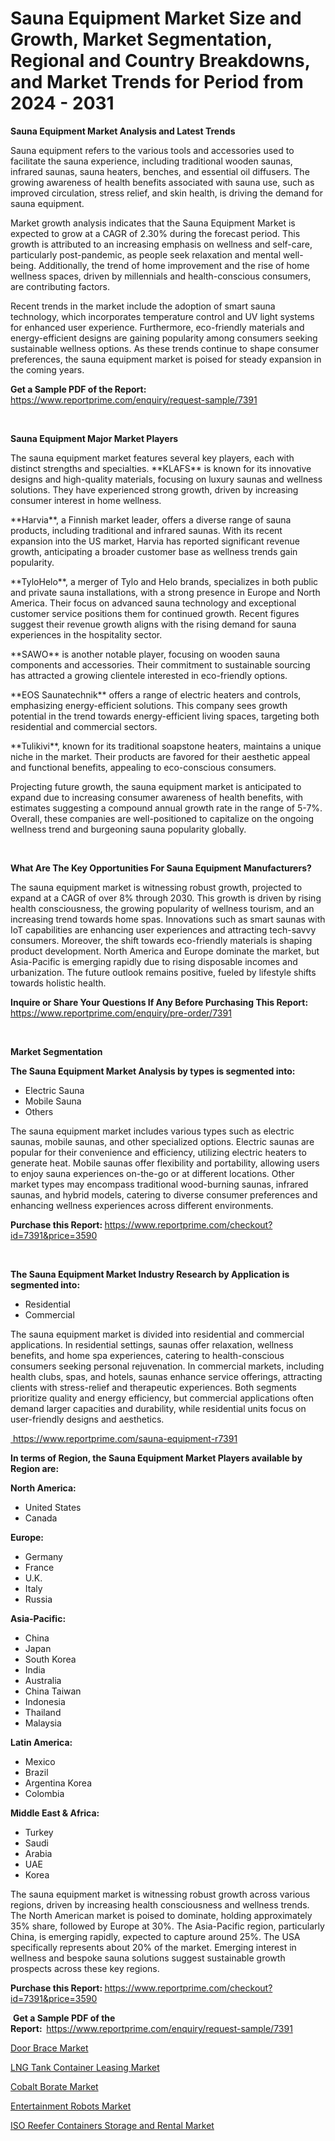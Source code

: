 <p><h1>Sauna Equipment Market Size and Growth, Market Segmentation, Regional and Country Breakdowns, and Market Trends for Period from 2024 -  2031</h1></p><p><strong>Sauna Equipment Market Analysis and Latest Trends</strong></p>
<p><p>Sauna equipment refers to the various tools and accessories used to facilitate the sauna experience, including traditional wooden saunas, infrared saunas, sauna heaters, benches, and essential oil diffusers. The growing awareness of health benefits associated with sauna use, such as improved circulation, stress relief, and skin health, is driving the demand for sauna equipment. </p><p>Market growth analysis indicates that the Sauna Equipment Market is expected to grow at a CAGR of 2.30% during the forecast period. This growth is attributed to an increasing emphasis on wellness and self-care, particularly post-pandemic, as people seek relaxation and mental well-being. Additionally, the trend of home improvement and the rise of home wellness spaces, driven by millennials and health-conscious consumers, are contributing factors. </p><p>Recent trends in the market include the adoption of smart sauna technology, which incorporates temperature control and UV light systems for enhanced user experience. Furthermore, eco-friendly materials and energy-efficient designs are gaining popularity among consumers seeking sustainable wellness options. As these trends continue to shape consumer preferences, the sauna equipment market is poised for steady expansion in the coming years.</p></p>
<p><strong>Get a Sample PDF of the Report:&nbsp;</strong> <a href="https://www.reportprime.com/enquiry/request-sample/7391">https://www.reportprime.com/enquiry/request-sample/7391</a></p>
<p>&nbsp;</p>
<p><strong>Sauna Equipment Major Market Players</strong></p>
<p><p>The sauna equipment market features several key players, each with distinct strengths and specialties. **KLAFS** is known for its innovative designs and high-quality materials, focusing on luxury saunas and wellness solutions. They have experienced strong growth, driven by increasing consumer interest in home wellness.</p><p>**Harvia**, a Finnish market leader, offers a diverse range of sauna products, including traditional and infrared saunas. With its recent expansion into the US market, Harvia has reported significant revenue growth, anticipating a broader customer base as wellness trends gain popularity.</p><p>**TyloHelo**, a merger of Tylo and Helo brands, specializes in both public and private sauna installations, with a strong presence in Europe and North America. Their focus on advanced sauna technology and exceptional customer service positions them for continued growth. Recent figures suggest their revenue growth aligns with the rising demand for sauna experiences in the hospitality sector.</p><p>**SAWO** is another notable player, focusing on wooden sauna components and accessories. Their commitment to sustainable sourcing has attracted a growing clientele interested in eco-friendly options. </p><p>**EOS Saunatechnik** offers a range of electric heaters and controls, emphasizing energy-efficient solutions. This company sees growth potential in the trend towards energy-efficient living spaces, targeting both residential and commercial sectors.</p><p>**Tulikivi**, known for its traditional soapstone heaters, maintains a unique niche in the market. Their products are favored for their aesthetic appeal and functional benefits, appealing to eco-conscious consumers.</p><p>Projecting future growth, the sauna equipment market is anticipated to expand due to increasing consumer awareness of health benefits, with estimates suggesting a compound annual growth rate in the range of 5-7%. Overall, these companies are well-positioned to capitalize on the ongoing wellness trend and burgeoning sauna popularity globally.</p></p>
<p>&nbsp;</p>
<p><strong>What Are The Key Opportunities For Sauna Equipment Manufacturers?</strong></p>
<p><p>The sauna equipment market is witnessing robust growth, projected to expand at a CAGR of over 8% through 2030. This growth is driven by rising health consciousness, the growing popularity of wellness tourism, and an increasing trend towards home spas. Innovations such as smart saunas with IoT capabilities are enhancing user experiences and attracting tech-savvy consumers. Moreover, the shift towards eco-friendly materials is shaping product development. North America and Europe dominate the market, but Asia-Pacific is emerging rapidly due to rising disposable incomes and urbanization. The future outlook remains positive, fueled by lifestyle shifts towards holistic health.</p></p>
<p><strong>Inquire or Share Your Questions If Any Before Purchasing This Report:</strong> <a href="https://www.reportprime.com/enquiry/pre-order/7391">https://www.reportprime.com/enquiry/pre-order/7391</a></p>
<p>&nbsp;</p>
<p><strong>Market Segmentation</strong></p>
<p><strong>The Sauna Equipment Market Analysis by types is segmented into:</strong></p>
<p><ul><li>Electric Sauna</li><li>Mobile Sauna</li><li>Others</li></ul></p>
<p><p>The sauna equipment market includes various types such as electric saunas, mobile saunas, and other specialized options. Electric saunas are popular for their convenience and efficiency, utilizing electric heaters to generate heat. Mobile saunas offer flexibility and portability, allowing users to enjoy sauna experiences on-the-go or at different locations. Other market types may encompass traditional wood-burning saunas, infrared saunas, and hybrid models, catering to diverse consumer preferences and enhancing wellness experiences across different environments.</p></p>
<p><strong>Purchase this Report:&nbsp;</strong><a href="https://www.reportprime.com/checkout?id=7391&price=3590">https://www.reportprime.com/checkout?id=7391&price=3590</a></p>
<p>&nbsp;</p>
<p><strong>The Sauna Equipment Market Industry Research by Application is segmented into:</strong></p>
<p><ul><li>Residential</li><li>Commercial</li></ul></p>
<p><p>The sauna equipment market is divided into residential and commercial applications. In residential settings, saunas offer relaxation, wellness benefits, and home spa experiences, catering to health-conscious consumers seeking personal rejuvenation. In commercial markets, including health clubs, spas, and hotels, saunas enhance service offerings, attracting clients with stress-relief and therapeutic experiences. Both segments prioritize quality and energy efficiency, but commercial applications often demand larger capacities and durability, while residential units focus on user-friendly designs and aesthetics.</p></p>
<p><a href="https://www.reportprime.com/sauna-equipment-r7391">&nbsp;https://www.reportprime.com/sauna-equipment-r7391</a></p>
<p><strong>In terms of Region, the Sauna Equipment Market Players available by Region are:</strong></p>
<p>
    <p> <strong> North America: </strong>
        <ul>
            <li>United States</li>
            <li>Canada</li>
        </ul>
        </p> 
    <p> <strong> Europe: </strong>
        <ul>
            <li>Germany</li>
            <li>France</li>
            <li>U.K.</li>
            <li>Italy</li>
            <li>Russia</li>
        </ul>
        </p> 
    <p> <strong> Asia-Pacific: </strong>
        <ul>
            <li>China</li>
            <li>Japan</li>
            <li>South Korea</li>
            <li>India</li>
            <li>Australia</li>
            <li>China Taiwan</li>
            <li>Indonesia</li>
            <li>Thailand</li>
            <li>Malaysia</li>
        </ul>
        </p> 
    <p> <strong> Latin America: </strong>
        <ul>
            <li>Mexico</li>
            <li>Brazil</li>
            <li>Argentina Korea</li>
            <li>Colombia</li>
        </ul>
        </p> 
    <p> <strong> Middle East & Africa: </strong>
        <ul>
            <li>Turkey</li>
            <li>Saudi</li>
            <li>Arabia</li>
            <li>UAE</li>
            <li>Korea</li>
        </ul>
    </p>
    </p>
<p><p>The sauna equipment market is witnessing robust growth across various regions, driven by increasing health consciousness and wellness trends. The North American market is poised to dominate, holding approximately 35% share, followed by Europe at 30%. The Asia-Pacific region, particularly China, is emerging rapidly, expected to capture around 25%. The USA specifically represents about 20% of the market. Emerging interest in wellness and bespoke sauna solutions suggest sustainable growth prospects across these key regions.</p></p>
<p><strong>Purchase this Report: </strong><a href="https://www.reportprime.com/checkout?id=7391&price=3590">https://www.reportprime.com/checkout?id=7391&price=3590</a></p>
<p>&nbsp;<strong>Get a Sample PDF of the Report:&nbsp;&nbsp;</strong><a href="https://www.reportprime.com/enquiry/request-sample/7391">https://www.reportprime.com/enquiry/request-sample/7391</a></p>
<p><strong></strong></p>
<p><p><a href="https://www.linkedin.com/pulse/door-brace-market-size-share-trends-analysis-report-awsie?trackingId=%2FWy3FnoPR8GzsgwjKGQEWw%3D%3D">Door Brace Market</a></p><p><a href="https://issuu.com/reportprime-2/docs/lng-tank-container-leasing-market-s_43b7d2966fd245">LNG Tank Container Leasing Market</a></p><p><a href="https://www.linkedin.com/pulse/cobalt-borate-market-trends-detailed-study-its-segmentation-3uroe?trackingId=4dPK8g8QStOpOG1bYEMnbg%3D%3D">Cobalt Borate Market</a></p><p><a href="https://medium.com/@laurenfernandez78/entertainment-robots-market-size-share-trends-analysis-report-by-end-use-gaming-f870817a80c6">Entertainment Robots Market</a></p><p><a href="https://issuu.com/reportprime-2/docs/iso-reefer-containers-storage-and-r_26ff289c5acc69">ISO Reefer Containers Storage and Rental Market</a></p></p>
